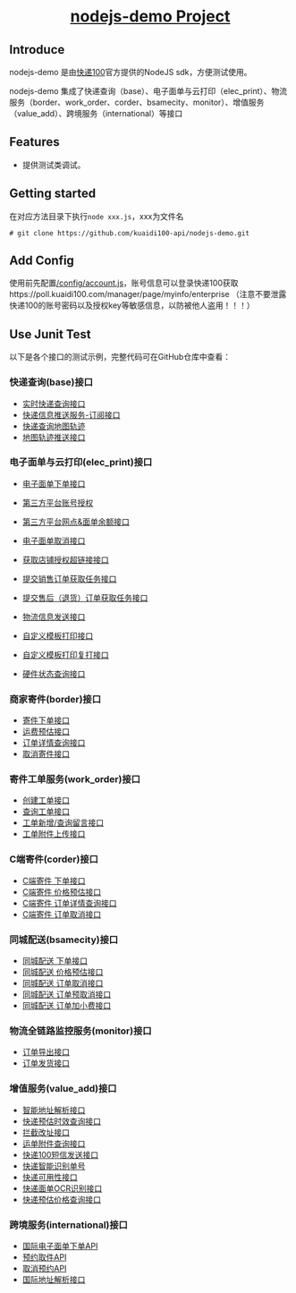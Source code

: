 <h1 align="center"><a href="https://github.com/kuaidi100-api/kuadi100-api/" target="_blank">nodejs-demo Project</a></h1>

## Introduce

nodejs-demo 是由[快递100](https://api.kuaidi100.com/home)官方提供的NodeJS sdk，方便测试使用。

nodejs-demo 集成了快递查询（base）、电子面单与云打印（elec_print）、物流服务（border、work_order、corder、bsamecity、monitor）、增值服务（value_add）、跨境服务（international）等接口

## Features

- 提供测试类调试。

## Getting started

在对应方法目录下执行`node xxx.js`，xxx为文件名

```
# git clone https://github.com/kuaidi100-api/nodejs-demo.git
```

## Add Config

使用前先配置[/config/account.js](https://github.com/kuaidi100-api/nodejs-demo/blob/master/config/account.js)，账号信息可以登录快递100获取https://poll.kuaidi100.com/manager/page/myinfo/enterprise （注意不要泄露快递100的账号密码以及授权key等敏感信息，以防被他人盗用！！！）


## Use Junit Test

以下是各个接口的测试示例，完整代码可在GitHub仓库中查看：
### 快递查询(base)接口
- [实时快递查询接口](https://github.com/kuaidi100-api/nodejs-demo/blob/master/base/query.js)
- [快递信息推送服务-订阅接口](https://github.com/kuaidi100-api/nodejs-demo/blob/master/base/poll.js)
- [快递查询地图轨迹](https://github.com/kuaidi100-api/nodejs-demo/blob/master/base/maptrack.js)
- [地图轨迹推送接口](https://github.com/kuaidi100-api/nodejs-demo/blob/master/base/pollMap.js)

### 电子面单与云打印(elec_print)接口
- [电子面单下单接口](https://github.com/kuaidi100-api/nodejs-demo/blob/master/elec_print/elec_order.js)
- [第三方平台账号授权](https://github.com/kuaidi100-api/nodejs-demo/blob/master/elec_print/authThird.js)
- [第三方平台网点&面单余额接口](https://github.com/kuaidi100-api/nodejs-demo/blob/master/elec_print\third_info.js)
- [电子面单取消接口](https://github.com/kuaidi100-api/nodejs-demo/blob/master/elec_print/elec_cancel.js)

- [获取店铺授权超链接接口](https://github.com/kuaidi100-api/nodejs-demo/blob/master/elec_print/shop_authorize.js)
- [提交销售订单获取任务接口](https://github.com/kuaidi100-api/nodejs-demo/blob/master/elec_print/order_task.js)
- [提交售后（退货）订单获取任务接口](https://github.com/kuaidi100-api/nodejs-demo/blob/master/elec_print/refundOrder_task.js)
- [物流信息发送接口](https://github.com/kuaidi100-api/nodejs-demo/blob/master/elec_print/logistic_send.js)

- [自定义模板打印接口](https://github.com/kuaidi100-api/nodejs-demo/blob/master/elec_print/elec_custom.js)
- [自定义模板打印复打接口](https://github.com/kuaidi100-api/nodejs-demo/blob/master/elec_print/elec_printOld.js)
- [硬件状态查询接口](https://github.com/kuaidi100-api/nodejs-demo/blob/master/elec_print/print_task.js)

### 商家寄件(border)接口
- [寄件下单接口](https://github.com/kuaidi100-api/nodejs-demo/blob/master/border/border_create.js)
- [运费预估接口](https://github.com/kuaidi100-api/nodejs-demo/blob/master/border/border_price.js)
- [订单详情查询接口](https://github.com/kuaidi100-api/nodejs-demo/blob/master/border/border_detail.js)
- [取消寄件接口](https://github.com/kuaidi100-api/nodejs-demo/blob/master/border/border_cancel.js)

### 寄件工单服务(work_order)接口
- [创建工单接口](https://github.com/kuaidi100-api/nodejs-demo/blob/master/work_order/work_order_create.js)
- [查询工单接口](https://github.com/kuaidi100-api/nodejs-demo/blob/master/work_order/work_order_query.js)
- [工单新增/查询留言接口](https://github.com/kuaidi100-api/nodejs-demo/blob/master/work_order/work_order_reply.js)
- [工单附件上传接口](https://github.com/kuaidi100-api/nodejs-demo/blob/master/work_order/work_order_upload.js)

### C端寄件(corder)接口
- [C端寄件 下单接口](https://github.com/kuaidi100-api/nodejs-demo/blob/master/corder/corder_create.js)
- [C端寄件 价格预估接口](https://github.com/kuaidi100-api/nodejs-demo/blob/master/corder/corder_price.js)
- [C端寄件 订单详情查询接口](https://github.com/kuaidi100-api/nodejs-demo/blob/master/corder/corder_detail.js)
- [C端寄件 订单取消接口](https://github.com/kuaidi100-api/nodejs-demo/blob/master/corder/corder_cancel.js)

### 同城配送(bsamecity)接口
- [同城配送 下单接口](https://github.com/kuaidi100-api/nodejs-demo/blob/master/bsamecity/bsamecity_order.js)
- [同城配送 价格预估接口](https://github.com/kuaidi100-api/nodejs-demo/blob/master/bsamecity/bsamecity_price.js)
- [同城配送 订单取消接口](https://github.com/kuaidi100-api/nodejs-demo/blob/master/bsamecity/bsamecity_cancel.js)
- [同城配送 订单预取消接口](https://github.com/kuaidi100-api/nodejs-demo/blob/master/bsamecity/bsamecity_precancel.js)
- [同城配送 订单加小费接口](https://github.com/kuaidi100-api/nodejs-demo/blob/master/bsamecity/bsamecity_addfee.js)

### 物流全链路监控服务(monitor)接口
- [订单导出接口](https://github.com/kuaidi100-api/nodejs-demo/blob/master/monitor/monitor_orderExport.js)
- [订单发货接口](https://github.com/kuaidi100-api/nodejs-demo/blob/master/monitor/monitor_sendOut.js)

### 增值服务(value_add)接口
- [智能地址解析接口](https://github.com/kuaidi100-api/nodejs-demo/blob/master/value_add/address_resoluton.js)
- [快递预估时效查询接口](https://github.com/kuaidi100-api/nodejs-demo/blob/master/value_add/estimate_time.js)
- [拦截改址接口](https://github.com/kuaidi100-api/nodejs-demo/blob/master/value_add/intercept_order.js)
- [运单附件查询接口](https://github.com/kuaidi100-api/nodejs-demo/blob/master/value_add/back_order.js)
- [快递100短信发送接口](https://github.com/kuaidi100-api/nodejs-demo/blob/master/value_add/sms_send.js)
- [快递智能识别单号](https://github.com/kuaidi100-api/nodejs-demo/blob/master/value_add/auto_number.js)
- [快递可用性接口](https://github.com/kuaidi100-api/nodejs-demo/blob/master/value_add/reachable.js)
- [快递面单OCR识别接口](https://github.com/kuaidi100-api/nodejs-demo/blob/master/value_add/det_ocr.js)
- [快递预估价格查询接口](https://github.com/kuaidi100-api/nodejs-demo/blob/master/value_add/estimate_price.js)

### 跨境服务(international)接口
- [国际电子面单下单API](https://github.com/kuaidi100-api/nodejs-demo/blob/master/international/api_call.js)
- [预约取件API](https://github.com/kuaidi100-api/nodejs-demo/blob/master/international/pick_up.js)
- [取消预约API](https://github.com/kuaidi100-api/nodejs-demo/blob/master/international/cancel_pick_up.js)
- [国际地址解析接口](https://github.com/kuaidi100-api/nodejs-demo/blob/master/international/international_address_resolution.js)

